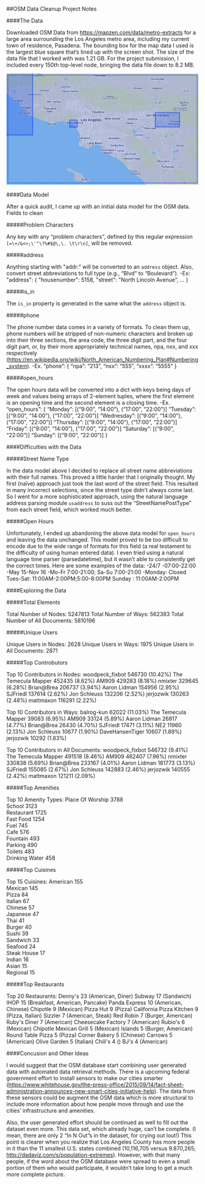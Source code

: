##OSM Data Cleanup Project Notes

####The Data

Downloaded OSM Data from https://mapzen.com/data/metro-extracts for a large area surrounding the Los Angeles metro area, including my current town of residence, Pasadena. The bounding box for the map data I used is the largest blue square that’s lined up with the screen shot. The size of the data file that I worked with was 1.21 GB. For the project submission, I included every 150th top-level node, bringing the data file down to 8.2 MB.

<img src="los-angeles_california.png">

####Data Model

After a quick audit, I came up with an initial data model for the OSM data. Fields to clean

#####Problem Characters

Any key with any “problem characters”, defined by this regular expression `[=\+/&<>;\'"\?%#$@\,\. \t\r\n]`, will be removed.

#####address
	
Anything starting with "addr:” will be converted to an `address` object. Also, convert street abbreviations to full type (e.g., “Blvd” to “Boulevard”).
	-Ex: 
		"address": {
		    "housenumber": 5158,
		    "street": "North Lincoln Avenue”,
		    ...
		}

#####is_in

The `is_in` property is generated in the same what the `address` object is.

#####phone

The phone number data comes in a variety of formats. To clean them up, phone numbers will be stripped of non-numeric characters and broken up into their three sections, the area code, the three digit part, and the four digit part, or, by their more appropriately technical names, npa, nxx, and xxx respectively (https://en.wikipedia.org/wiki/North_American_Numbering_Plan#Numbering_system).
	-Ex.
		“phone”: {
		    “npa”: “213”,
		    “nxx”: “555”,
		    “xxxx”: “5555”
		}

#####open_hours

The open hours data will be converted into a dict with keys being days of week and values being arrays of 2-element tuples, where the first element is an opening time and the second element is a closing time.
	-Ex.
		“open_hours”: {
		    “Monday”: [(“9:00”, “14:00”), (“17:00”, “22:00”)]
		    “Tuesday”: [(“9:00”, “14:00”), (“17:00”, “22:00”)]
		    “Wednesday”: [(“9:00”, “14:00”), (“17:00”, “22:00”)]
		    “Thursday”: [(“9:00”, “14:00”), (“17:00”, “22:00”)]
		    “Friday”: [(“9:00”, “14:00”), (“17:00”, “22:00”)]
		    “Saturday”: [(“9:00”, “22:00”)]
		    “Sunday”: [(“9:00”, “22:00”)]
		}


####Difficulties with the Data

#####Street Name Type

In the data model above I decided to replace all street name abbreviations with their full names. This proved a little harder that I originally thought. My first (naïve) approach just took the last word of the street field. This resulted in many incorrect selections, since the street type didn’t always come last. So I went for a more sophisticated approach, using the natural language address parsing module `usaddress` to suss out the “StreetNamePostType” from each street field, which worked much better.

#####Open Hours

Unfortunately, I ended up abandoning the above data model for `open_hours` and leaving the data unchanged. This model proved to be too difficult to encode due to the wide range of formats for this field (a real testament to the difficulty of using human entered data).  I even tried using a natural language time parser (parsedatetime), but it wasn’t able to consistently get the correct times. Here are some examples of the data:
		-24/7
		-07:00-22:00
		-May 15-Nov 16
		-Mo-Fr 7:00-21:00; Sa-Su 7:00-21:00
		-Monday:  Closed Tues-Sat: 11:00AM-2:00PM;5:00-8:00PM Sunday :   11:00AM-2:00PM


####Exploring the Data

#####Total Elements

Total Number of Nodes:		5247813
Total Number of Ways:		562383
Total Number of All Documents:	5810196

#####Unique Users

Unique Users in Nodes:		2628
Unique Users in Ways:		1975
Unique Users in All Documents:	2871

#####Top Controbutors

Top 10 Contributors in Nodes:
woodpeck_fixbot               546730    (10.42%)
The Temecula Mapper           452435    (8.62%)
AM909                         429283    (8.18%)
nmixter                       329645    (6.28%)
Brian@Brea                    206737    (3.94%)
Aaron Lidman                  154956    (2.95%)
SJFriedl                      137614    (2.62%)
Jon Schleuss                  132206    (2.52%)
jerjozwik                     130263    (2.48%)
mattmaxon                     116291    (2.22%)

Top 10 Contributors in Ways:
balrog-kun                    62022     (11.03%)
The Temecula Mapper           39083     (6.95%)
AM909                         33124     (5.89%)
Aaron Lidman                  26817     (4.77%)
Brian@Brea                    26430     (4.70%)
SJFriedl                      17471     (3.11%)
NE2                           11960     (2.13%)
Jon Schleuss                  10677     (1.90%)
DaveHansenTiger               10607     (1.89%)
jerjozwik                     10292     (1.83%)

Top 10 Contributors in All Documents:
woodpeck_fixbot               546732    (9.41%)
The Temecula Mapper           491518    (8.46%)
AM909                         462407    (7.96%)
nmixter                       330838    (5.69%)
Brian@Brea                    233167    (4.01%)
Aaron Lidman                  181773    (3.13%)
SJFriedl                      155085    (2.67%)
Jon Schleuss                  142883    (2.46%)
jerjozwik                     140555    (2.42%)
mattmaxon                     121211    (2.09%)

#####Top Amenities

Top 10 Amenity Types:
Place Of Worship              3788      
School                        3123      
Restaurant                    1725      
Fast Food                     1254      
Fuel                          745       
Cafe                          576       
Fountain                      493       
Parking                       490       
Toilets                       483       
Drinking Water                458    


#####Top Cuisines

Top 15 Cuisines:
American                      155       
Mexican                       145       
Pizza                         84        
Italian                       67        
Chinese                       57        
Japanese                      47        
Thai                          41        
Burger                        40        
Sushi                         39        
Sandwich                      33        
Seafood                       24        
Steak House                   17        
Indian                        16        
Asian                         15        
Regional                      15        

#####Top Restaurants

Top 20 Restaurants:
Denny's                       23        (American, Diner)
Subway                        17        (Sandwich)
IHOP                          15        (Breakfast, American, Pancake)
Panda Express                 10        (American, Chinese)
Chipotle                      9         (Mexican)
Pizza Hut                     9         (Pizza)
California Pizza Kitchen      9         (Pizza, Italian)
Sizzler                       7         (American, Steak)
Red Robin                     7         (Burger, American)
Ruby's Diner                  7         (American)
Cheesecake Factory            7         (American)
Rubio's                       6         (Mexican)
Chipotle Mexican Grill        5         (Mexican)
Islands                       5         (Burger, American)
Round Table Pizza             5         (Pizza)
Corner Bakery                 5         (Chinese)
Carrows                       5         (American)
Olive Garden                  5         (Italian)
Chili's                       4         ()
BJ's                          4         (American)

####Concusion and Other Ideas

I would suggest that the OSM database start combining user generated data with automated data retrieval methods. There is a upcoming federal government effort to install sensors to make our cities smarter (https://www.whitehouse.gov/the-press-office/2015/09/14/fact-sheet-administration-announces-new-smart-cities-initiative-help). The data from these sensors could be augment the OSM data which is more structural to include more information about how people move through and use the cities’ infrastructure and amenities.

Also, the user generated effort should be continued as well to fill out the dataset even more. This data set, which already huge, can’t be complete. (I mean, there are only 2 “In N Out”s in the dataset, for crying out lout!) This point is clearer when you realize that Los Angeles County has more people in it than the 11 smallest U.S. states combined (10,116,705 versus 9.870,265; http://dadaviz.com/s/population-extremes). However, with that many people, if the word about the OSM database were spread to even a small portion of them who would participate, it wouldn’t take long to get a much more complete picture.